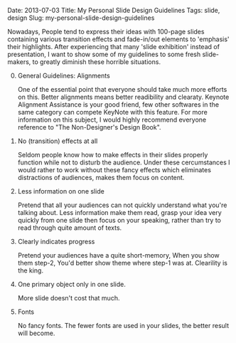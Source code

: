 Date: 2013-07-03
Title: My Personal Slide Design Guidelines
Tags: slide, design
Slug: my-personal-slide-design-guidelines

Nowadays, People tend to express their ideas with 100-page slides containing various transition effects and fade-in/out elements to 'emphasis' their highlights. After experiencing that many 'slide exhibition' instead of presentation, I want to show some of my guidelines to some fresh slide-makers, to greatly diminish these horrible situations.

0. General Guidelines: Alignments

    One of the essential point that everyone should take much more efforts on this. Better alignments means better readibility and clearaty. Keynote Alignment Assistance is your good friend, few other softwares in the same category can compete KeyNote with this feature.
    For more information on this subject, I would highly recommend everyone reference to "The Non-Designer's Design Book".
    
1. No (transition) effects at all

    Seldom people know how to make effects in their slides properly function while not to disturb the audience. Under these cercumstances I would rather to work without these fancy effects which eliminates distractions of audiences, makes them focus on content.
    
2. Less information on one slide

    Pretend that all your audiences can not quickly understand what you're talking about. Less information make them read, grasp your idea very quickly from one slide then focus on your speaking, rather than try to read through quite amount of texts.

3. Clearly indicates progress

    Pretend your audiences have a quite short-memory, When you show them step-2, You'd better show theme where step-1 was at. Clearility is the king.

4. One primary object only in one slide.

    More slide doesn't cost that much.

5. Fonts

    No fancy fonts. The fewer fonts are used in your slides, the better result will become.
